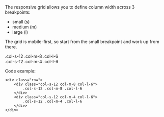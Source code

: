 The responsive grid allows you to define column width across 3 breakpoints:

-  small (s)
-  medium (m)
-  large (l)

The grid is mobile-first, so start from the small breakpoint and work up from there.

<div class="f-grid-preview">
	<div class="row">
		<div class="col-s-12 col-m-8 col-l-6">
			.col-s-12 .col-m-8 .col-l-6
		</div>
		<div class="col-s-12 col-m-4 col-l-6">
			.col-s-12 .col-m-4 .col-l-6
		</div>
	</div>
</div>

Code example:

```markup
<div class="row">
	<div class="col-s-12 col-m-8 col-l-6">
		.col-s-12 .col-m-8 .col-l-6
	</div>
	<div class="col-s-12 col-m-4 col-l-6">
		.col-s-12 .col-m-4 .col-l-6
	</div>
</div>
```
